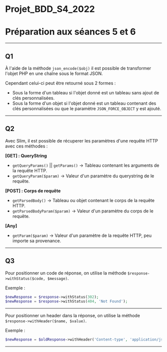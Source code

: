 # Projet_BDD_S4_2022

# Préparation aux séances 5 et 6

---

## Q1

À l'aide de la méthode `json_encode($obj)` il est possible de transformer l'objet PHP en une chaîne sous le format JSON.

Cependant celui-ci peut être retourné sous 2 formes :

- Sous la forme d'un tableau si l'objet donné est un tableau sans ajout de clés personnalisées.
- Sous la forme d'un objet si l'objet donné est un tableau contenant des clés personnalisées ou que le paramètre `JSON_FORCE_OBJECT` y est ajouté.

---

## Q2

Avec Slim, il est possible de récuperer les paramètres d'une requête HTTP avec ces méthodes :

**[GET] : QueryString**

- `getQueryParams()` || `getParams()` -> Tableau contenant les arguments de la requête HTTP.
- `getQueryParam($param)` -> Valeur d'un paramètre du querystring de le requête.

**[POST] : Corps de requête**

- `getParsedBody()` -> Tableau ou objet contenant le corps de la requête HTTP.
- `getParsedBodyParam($param)` -> Valeur d'un paramètre du corps de le requête.

**[Any]**

- `getParam($param)` -> Valeur d'un paramètre de la requête HTTP, peu importe sa provenance.

---

## Q3

Pour positionner un code de réponse, on utilise la méthode `$response->withStatus($code, $message)`.

Exemple :

```php
$newResponse = $response->withStatus(302);
$newResponse = $response->withStatus(404, 'Not Found');
```
---

Pour positionner un header dans la réponse, on utilise la méthode `$response->withHeader($name, $value)`.

Exemple :

```php
$newResponse = $oldResponse->withHeader('Content-type', 'application/json');
```
---

